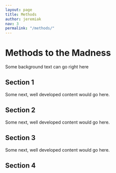 ```yaml
---
layout: page
title: Methods
author: jeremiak
nav: 3
permalink: "/methods/"
---
```


# Methods to the Madness

Some background text can go right here

## Section 1

Some next, well developed content would go here.

## Section 2

Some next, well developed content would go here.

## Section 3

Some next, well developed content would go here.

## Section 4